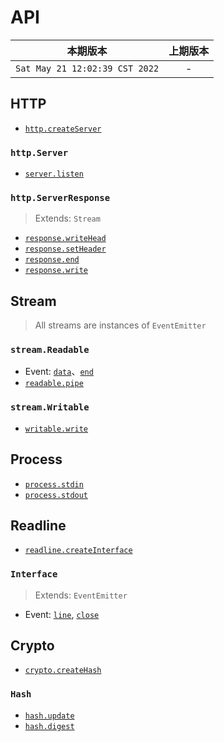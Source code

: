 # API

|本期版本| 上期版本 
|:---:|:---:
`Sat May 21 12:02:39 CST 2022` | -

## HTTP

* [`http.createServer`](https://nodejs.org/dist/latest-v16.x/docs/api/http.html#httpcreateserveroptions-requestlistener)

### `http.Server`

* [`server.listen`](https://nodejs.org/dist/latest-v16.x/docs/api/net.html#serverlisten)

### `http.ServerResponse`

> Extends: `Stream`

* [`response.writeHead`](https://nodejs.org/dist/latest-v16.x/docs/api/http.html#responsewriteheadstatuscode-statusmessage-headers)
* [`response.setHeader`](https://nodejs.org/dist/latest-v16.x/docs/api/http.html#responsesetheadername-value)
* [`response.end`](https://nodejs.org/dist/latest-v16.x/docs/api/http.html#responseenddata-encoding-callback)
* [`response.write`](https://nodejs.org/dist/latest-v16.x/docs/api/http.html#responsewritechunk-encoding-callback)

## Stream

> All streams are instances of `EventEmitter`

### `stream.Readable`

* Event: [`data`](https://nodejs.org/dist/latest-v16.x/docs/api/stream.html#event-data)、[`end`](https://nodejs.org/dist/latest-v16.x/docs/api/stream.html#event-end)
* [`readable.pipe`](https://nodejs.org/dist/latest-v16.x/docs/api/stream.html#readablepipedestination-options)

### `stream.Writable`

* [`writable.write`](https://nodejs.org/dist/latest-v16.x/docs/api/stream.html#writablewritechunk-encoding-callback)



## Process

* [`process.stdin`](https://nodejs.org/dist/latest-v16.x/docs/api/process.html#processstdin)
* [`process.stdout`](https://nodejs.org/dist/latest-v16.x/docs/api/process.html#processstdout)

## Readline

* [`readline.createInterface`](https://nodejs.org/dist/latest-v16.x/docs/api/readline.html#readlinecreateinterfaceoptions)

### `Interface`

> Extends: `EventEmitter`

* Event: [`line`](https://nodejs.org/dist/latest-v16.x/docs/api/readline.html#event-line), [`close`](https://nodejs.org/dist/latest-v16.x/docs/api/readline.html#event-close)

## Crypto

* [`crypto.createHash`](https://nodejs.org/dist/latest-v16.x/docs/api/crypto.html#cryptocreatehashalgorithm-options)

### `Hash`

* [`hash.update`](https://nodejs.org/dist/latest-v16.x/docs/api/crypto.html#hashupdatedata-inputencoding)
* [`hash.digest`](https://nodejs.org/dist/latest-v16.x/docs/api/crypto.html#hashdigestencoding)